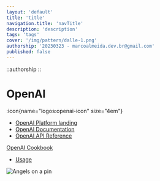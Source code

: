 ```yaml
---
layout: 'default'
title: 'title'
navigation.title: 'navTitle'
description: 'description'
tags: 'tags'
cover: '/img/pattern/dalle-1.png'
authorship: '20230323 - marcoalmeida.dev.br@gmail.com'
published: false
---
```


::authorship 
::


# OpenAI

:icon{name="logos:openai-icon" size="4em"}

- [OpenAI Platform landing](https://platform.openai.com/)
- [OpenAI Documentation](https://platform.openai.com/docs/introduction)
- [OpenAI API Reference](https://platform.openai.com/docs/api-reference/introduction)

[OpenAI Cookbook](https://github.com/openai/openai-cookbook)

- [Usage](https://platform.openai.com/account/usage)




![Angels on a pin](/img/2023-03-25-190625.png)




